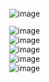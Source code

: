 ![image](https://github.com/user-attachments/assets/ee0bf66e-d66a-4797-b22e-cc4bc64dfc02)<br>

![image](https://github.com/user-attachments/assets/185f2415-dd5a-4b8b-bb37-d62794dbe5ee)<br>
![image](https://github.com/user-attachments/assets/69a8ec36-9eb6-4043-bdbf-63fbd1a11deb)<br>
![image](https://github.com/user-attachments/assets/c52dec95-8341-4d59-9328-2ef854545af0)<br>
![image](https://github.com/user-attachments/assets/017356ba-e271-4fac-95b0-640fba2be313)<br>
![image](https://github.com/user-attachments/assets/b33ac7b3-03e6-4fb3-85cb-74849a4339ab)







